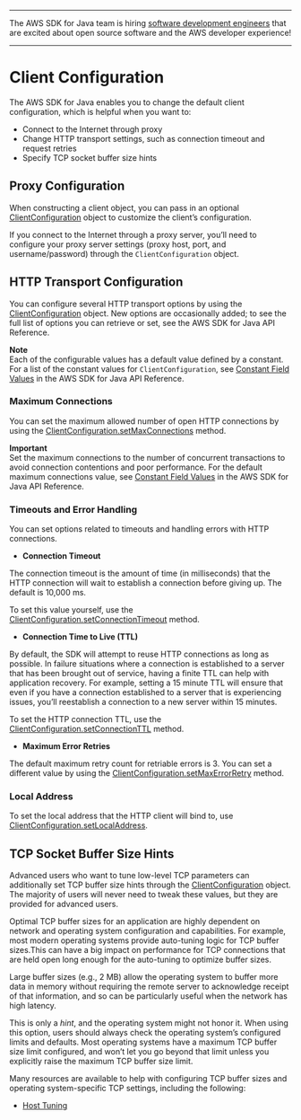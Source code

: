 --------

The AWS SDK for Java team is hiring [software development engineers](https://github.com/aws/aws-sdk-java-v2/issues/3156) that are excited about open source software and the AWS developer experience\!

--------

# Client Configuration<a name="section-client-configuration"></a>

The AWS SDK for Java enables you to change the default client configuration, which is helpful when you want to:
+ Connect to the Internet through proxy
+ Change HTTP transport settings, such as connection timeout and request retries
+ Specify TCP socket buffer size hints

## Proxy Configuration<a name="proxy-configuration"></a>

When constructing a client object, you can pass in an optional [ClientConfiguration](https://docs.aws.amazon.com/sdk-for-java/v1/reference/com/amazonaws/ClientConfiguration.html) object to customize the client’s configuration\.

If you connect to the Internet through a proxy server, you’ll need to configure your proxy server settings \(proxy host, port, and username/password\) through the `ClientConfiguration` object\.

## HTTP Transport Configuration<a name="http-transport-configuration"></a>

You can configure several HTTP transport options by using the [ClientConfiguration](https://docs.aws.amazon.com/sdk-for-java/v1/reference/com/amazonaws/ClientConfiguration.html) object\. New options are occasionally added; to see the full list of options you can retrieve or set, see the AWS SDK for Java API Reference\.

**Note**  
Each of the configurable values has a default value defined by a constant\. For a list of the constant values for `ClientConfiguration`, see [Constant Field Values](https://docs.aws.amazon.com/AWSJavaSDK/latest/javadoc/constant-values.html) in the AWS SDK for Java API Reference\.

### Maximum Connections<a name="maximum-connections"></a>

You can set the maximum allowed number of open HTTP connections by using the [ClientConfiguration\.setMaxConnections](http://docs.aws.amazon.com/sdk-for-java/v1/reference/com/amazonaws/ClientConfiguration.html#setMaxConnections-int-) method\.

**Important**  
Set the maximum connections to the number of concurrent transactions to avoid connection contentions and poor performance\. For the default maximum connections value, see [Constant Field Values](https://docs.aws.amazon.com/AWSJavaSDK/latest/javadoc/constant-values.html) in the AWS SDK for Java API Reference\.

### Timeouts and Error Handling<a name="timeouts-and-error-handling"></a>

You can set options related to timeouts and handling errors with HTTP connections\.
+  **Connection Timeout** 

  The connection timeout is the amount of time \(in milliseconds\) that the HTTP connection will wait to establish a connection before giving up\. The default is 10,000 ms\.

  To set this value yourself, use the [ClientConfiguration\.setConnectionTimeout](http://docs.aws.amazon.com/sdk-for-java/v1/reference/com/amazonaws/ClientConfiguration.html#setConnectionTimeout-int-) method\.
+  **Connection Time to Live \(TTL\)** 

  By default, the SDK will attempt to reuse HTTP connections as long as possible\. In failure situations where a connection is established to a server that has been brought out of service, having a finite TTL can help with application recovery\. For example, setting a 15 minute TTL will ensure that even if you have a connection established to a server that is experiencing issues, you’ll reestablish a connection to a new server within 15 minutes\.

  To set the HTTP connection TTL, use the [ClientConfiguration\.setConnectionTTL](http://docs.aws.amazon.com/sdk-for-java/v1/reference/com/amazonaws/ClientConfiguration.html#setConnectionTTL-long-) method\.
+  **Maximum Error Retries** 

  The default maximum retry count for retriable errors is 3\. You can set a different value by using the [ClientConfiguration\.setMaxErrorRetry](http://docs.aws.amazon.com/sdk-for-java/v1/reference/com/amazonaws/ClientConfiguration.html#setMaxErrorRetry-int-) method\.

### Local Address<a name="local-address"></a>

To set the local address that the HTTP client will bind to, use [ClientConfiguration\.setLocalAddress](http://docs.aws.amazon.com/sdk-for-java/v1/reference/com/amazonaws/ClientConfiguration.html#setLocalAddress-java.net.InetAddress-)\.

## TCP Socket Buffer Size Hints<a name="tcp-socket-buffer-size-hints"></a>

Advanced users who want to tune low\-level TCP parameters can additionally set TCP buffer size hints through the [ClientConfiguration](https://docs.aws.amazon.com/sdk-for-java/v1/reference/com/amazonaws/ClientConfiguration.html) object\. The majority of users will never need to tweak these values, but they are provided for advanced users\.

Optimal TCP buffer sizes for an application are highly dependent on network and operating system configuration and capabilities\. For example, most modern operating systems provide auto\-tuning logic for TCP buffer sizes\.This can have a big impact on performance for TCP connections that are held open long enough for the auto\-tuning to optimize buffer sizes\.

Large buffer sizes \(e\.g\., 2 MB\) allow the operating system to buffer more data in memory without requiring the remote server to acknowledge receipt of that information, and so can be particularly useful when the network has high latency\.

This is only a *hint*, and the operating system might not honor it\. When using this option, users should always check the operating system’s configured limits and defaults\. Most operating systems have a maximum TCP buffer size limit configured, and won’t let you go beyond that limit unless you explicitly raise the maximum TCP buffer size limit\.

Many resources are available to help with configuring TCP buffer sizes and operating system\-specific TCP settings, including the following:
+  [Host Tuning](http://fasterdata.es.net/host-tuning/) 